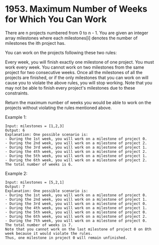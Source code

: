 # 1953. Maximum Number of Weeks for Which You Can Work

There are n projects numbered from 0 to n - 1. You are given an integer array milestones where each milestones[i] denotes the number of milestones the ith project has.

You can work on the projects following these two rules:

Every week, you will finish exactly one milestone of one project. You must work every week.
You cannot work on two milestones from the same project for two consecutive weeks.
Once all the milestones of all the projects are finished, or if the only milestones that you can work on will cause you to violate the above rules, you will stop working. Note that you may not be able to finish every project's milestones due to these constraints.

Return the maximum number of weeks you would be able to work on the projects without violating the rules mentioned above.

Example 1:

```
Input: milestones = [1,2,3]
Output: 6
Explanation: One possible scenario is:
​​​​- During the 1st week, you will work on a milestone of project 0.
- During the 2nd week, you will work on a milestone of project 2.
- During the 3rd week, you will work on a milestone of project 1.
- During the 4th week, you will work on a milestone of project 2.
- During the 5th week, you will work on a milestone of project 1.
- During the 6th week, you will work on a milestone of project 2.
The total number of weeks is 6.
```

Example 2:

```
Input: milestones = [5,2,1]
Output: 7
Explanation: One possible scenario is:
- During the 1st week, you will work on a milestone of project 0.
- During the 2nd week, you will work on a milestone of project 1.
- During the 3rd week, you will work on a milestone of project 0.
- During the 4th week, you will work on a milestone of project 1.
- During the 5th week, you will work on a milestone of project 0.
- During the 6th week, you will work on a milestone of project 2.
- During the 7th week, you will work on a milestone of project 0.
The total number of weeks is 7.
Note that you cannot work on the last milestone of project 0 on 8th week because it would violate the rules.
Thus, one milestone in project 0 will remain unfinished.
```
